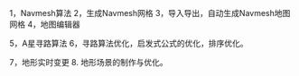 



1，Navmesh算法
2，生成Navmesh网格
3，导入导出，自动生成Navmesh地图网格
4，地图编辑器

5，A星寻路算法
6，寻路算法优化，启发式公式的优化，排序优化。

7，地形实时变更
8.	地形场景的制作与优化。


